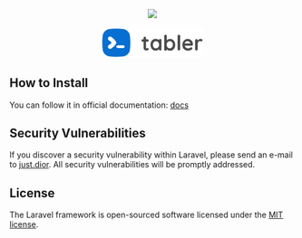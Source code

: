 <p align="center"><a href="https://laravel.com" target="_blank"><img src="https://raw.githubusercontent.com/laravel/art/master/logo-lockup/5%20SVG/2%20CMYK/1%20Full%20Color/laravel-logolockup-cmyk-red.svg" width="200"></a></p>
<p align="center"><a href="https://github.com/tabler/tabler"><img src="https://raw.githubusercontent.com/tabler/tabler/dev/src/static/logo.svg" alt="A premium and open source dashboard template with a responsive and high-quality UI." width="180"></a></p>


## How to Install

You can follow it in official documentation: [docs](https://diorz38.github.io/laratabler/)


## Security Vulnerabilities

If you discover a security vulnerability within Laravel, please send an e-mail to [just.dior](mailto:just.dior@zoho.com). All security vulnerabilities will be promptly addressed.

## License

The Laravel framework is open-sourced software licensed under the [MIT license](https://opensource.org/licenses/MIT).
